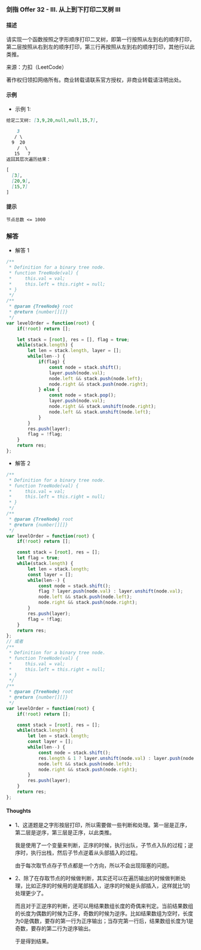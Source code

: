 ### 剑指 Offer 32 - III. 从上到下打印二叉树 III

#### 描述

请实现一个函数按照之字形顺序打印二叉树，即第一行按照从左到右的顺序打印，第二层按照从右到左的顺序打印，第三行再按照从左到右的顺序打印，其他行以此类推。

来源：力扣（LeetCode）



著作权归领扣网络所有。商业转载请联系官方授权，非商业转载请注明出处。

#### 示例

+ 示例 1:
```md
给定二叉树: [3,9,20,null,null,15,7],

    3
   / \
  9  20
    /  \
   15   7
返回其层次遍历结果：

[
  [3],
  [20,9],
  [15,7]
]
```


#### 提示
```md
节点总数 <= 1000
```

### 解答

+ 解答 1
```js
/**
 * Definition for a binary tree node.
 * function TreeNode(val) {
 *     this.val = val;
 *     this.left = this.right = null;
 * }
 */
/**
 * @param {TreeNode} root
 * @return {number[][]}
 */
var levelOrder = function(root) {
    if(!root) return [];

    let stack = [root], res = [], flag = true;
    while(stack.length) {
        let len = stack.length, layer = [];
        while(len--) {
            if(flag) {
                const node = stack.shift();
                layer.push(node.val);
                node.left && stack.push(node.left);
                node.right && stack.push(node.right);
            } else {
                const node = stack.pop();
                layer.push(node.val);
                node.right && stack.unshift(node.right);
                node.left && stack.unshift(node.left);
            }
        }
        res.push(layer);
        flag = !flag;
    }
    return res;
};
```

+ 解答 2
```js
/**
 * Definition for a binary tree node.
 * function TreeNode(val) {
 *     this.val = val;
 *     this.left = this.right = null;
 * }
 */
/**
 * @param {TreeNode} root
 * @return {number[][]}
 */
var levelOrder = function(root) {
    if(!root) return [];

    const stack = [root], res = [];
    let flag = true;
    while(stack.length) {
        let len = stack.length;
        const layer = [];
        while(len--) {
            const node = stack.shift();
            flag ? layer.push(node.val) : layer.unshift(node.val);
            node.left && stack.push(node.left);
            node.right && stack.push(node.right);
        }
        res.push(layer);
        flag = !flag;
    }
    return res;
};
// 或者
/**
 * Definition for a binary tree node.
 * function TreeNode(val) {
 *     this.val = val;
 *     this.left = this.right = null;
 * }
 */
/**
 * @param {TreeNode} root
 * @return {number[][]}
 */
var levelOrder = function(root) {
    if(!root) return [];

    const stack = [root], res = [];
    while(stack.length) {
        let len = stack.length;
        const layer = [];
        while(len--) {
            const node = stack.shift();
            res.length & 1 ? layer.unshift(node.val) : layer.push(node.val);
            node.left && stack.push(node.left);
            node.right && stack.push(node.right);
        }
        res.push(layer);
    }
    return res;
};
```

#### Thoughts

+ 1、这道题是之字形按层打印，所以需要做一些判断和处理。第一层是正序，第二层是逆序，第三层是正序，以此类推。

  我是使用了一个变量来判断，正序的时候，执行出队，子节点入队的过程；逆序时，执行出栈，然后子节点逆着从头部插入的过程。

  由于每次取节点存子节点都是一个方向，所以不会出现阻塞的问题。

+ 2、除了在存取节点的时候做判断，其实还可以在遍历输出的时候做判断处理，比如正序的时候用的是尾部插入，逆序的时候是头部插入，这样就比1的处理更少了。

  而且对于正逆序的判断，还可以用结果数组长度的奇偶来判定。当前结果数组的长度为偶数的时候为正序，奇数的时候为逆序。比如结果数组为空时，长度为0是偶数，要存的第一行为正序输出；当存完第一行后，结果数组长度为1是奇数，要存的第二行为逆序输出。

  于是得到结果。